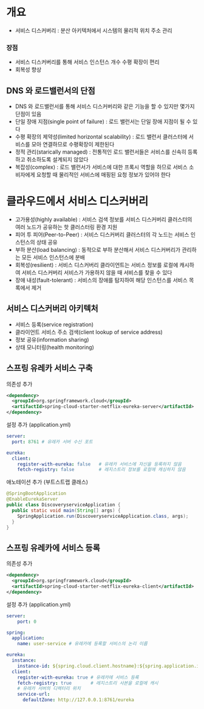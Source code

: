 # 개요
- 서비스 디스커버리 : 분산 아키텍처에서 시스템의 물리적 위치 주소 관리

### 장점
- 서비스 디스커버리를 통해 서비스 인스턴스 개수 수평 확장이 편리
- 회복성 향상

## DNS 와 로드밸런서의 단점
- DNS 와 로드밸런서를 통해 서비스 디스커버리와 같은 기능을 할 수 있지만 몇가지 단점이 있음
- 단일 장애 지점(single point of failure) : 로드 밸런서는 단일 장애 지점이 될 수 있다
- 수평 확장의 제약성(limited horizontal scalability) : 로드 밸런서 클러스터에 서비스를 모아 연결하므로 수평확장이 제한된다
- 정적 관리(starically managed) : 전통적인 로드 밸런서들은 서비스를 신속히 등록하고 취소하도록 설계되지 않았다
- 복잡성(complex) : 로드 밸런서가 서비스에 대한 프록시 역할을 하므로 서비스 소비자에게 요청할 때 물리적인 서비스에 매핑된 요청 정보가 있어야 한다

# 클라우드에서 서비스 디스커버리
- 고가용성(highly available) : 서비스 검색 정보를 서비스 디스커버리 클러스터의 여러 노드가 공유하는 핫 클러스터링 환경 지원
- 피어 투 피어(Peer-to-Peer) : 서비스 디스커버리 클러스터의 각 노드는 서비스 인스턴스의 상태 공유
- 부하 분산(load balancing) : 동적으로 부하 분산해서 서비스 디스커버리가 관리하는 모든 서비스 인스턴스에 분배
- 회복성(resilient) : 서비스 디스커버리 클라이언트는 서비스 정보를 로컬에 캐시하여 서비스 디스커버리 서비스가 가용하지 않을 때 서비스를 찾을 수 있다
- 장애 내성(fault-tolerant) : 서비스의 장애를 탐지하여 해당 인스턴스를 서비스 목록에서 제거

## 서비스 디스커버리 아키텍처
- 서비스 등록(service registration)
- 클라이언트 서비스 주소 검색(client lookup of service address)
- 정보 공유(information sharing)
- 상태 모니터링(health monitoring)

## 스프링 유레카 서비스 구축
의존성 추가
```xml
<dependency>
  <groupId>org.springframework.cloud</groupId>
  <artifactId>spring-cloud-starter-netflix-eureka-server</artifactId>
</dependency>
```

설정 추가 (application.yml)
```yml
server:
  port: 8761 # 유레카 서버 수신 포트

eureka:
  client:
    register-with-eureka: false   # 유레카 서비스에 자신을 등록하지 않음
    fetch-registry: false         # 레지스트리 정보를 로컬에 캐싱하지 않음
```

애노테이션 추가 (부트스트랩 클래스)
```java
@SpringBootApplication
@EnableEurekaServer
public class DiscoveryserviceApplication {
  public static void main(String[] args) {
    SpringApplication.run(DiscoveryserviceApplication.class, args);
  }
}
```

## 스프링 유레카에 서비스 등록
의존성 추가
```xml
<dependency>
  <groupId>org.springframework.cloud</groupId>
  <artifactId>spring-cloud-starter-netflix-eureka-client</artifactId>
</dependency>
```

설정 추가 (application.yml)
```yml
server:
    port: 0

spring:
  application:
    name: user-service # 유레카에 등록할 서비스의 논리 이름

eureka:
  instance:
    instance-id: ${spring.cloud.client.hostname}:${spring.application.instance_id:${random.value}}
  client:
    register-with-eureka: true # 유레카에 서비스 등록
    fetch-registry: true       # 레지스트리 사본을 로컬에 캐시
    # 유레카 서버의 디렉터리 위치
    service-url:
      defaultZone: http://127.0.0.1:8761/eureka
```